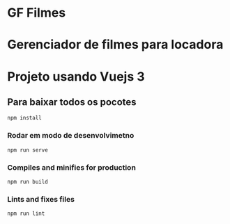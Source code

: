 # GF Filmes
# Gerenciador de filmes para locadora
# Projeto usando Vuejs 3

## Para baixar todos os pocotes
```
npm install
```

### Rodar em modo de desenvolvimetno
```
npm run serve
```

### Compiles and minifies for production
```
npm run build
```

### Lints and fixes files
```
npm run lint
```
